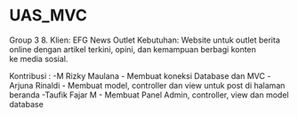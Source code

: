 # UAS_MVC

Group 3 8. Klien: EFG News Outlet
Kebutuhan: Website untuk outlet berita online dengan artikel terkini, opini, dan kemampuan berbagi 
konten ke media sosial.

Kontribusi :
-M Rizky Maulana - Membuat koneksi Database dan MVC
-Arjuna Rinaldi - Membuat model, controller dan view untuk post di halaman beranda
-Taufik Fajar M - Membuat Panel Admin, controller, view dan model database
